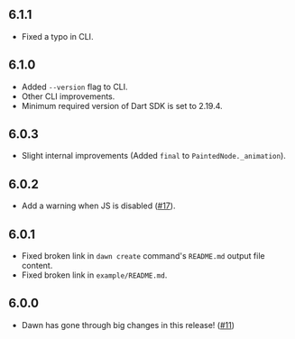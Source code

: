 ## 6.1.1

- Fixed a typo in CLI.

## 6.1.0

- Added `--version` flag to CLI.
- Other CLI improvements.
- Minimum required version of Dart SDK is set to 2.19.4.

## 6.0.3

- Slight internal improvements (Added `final` to `PaintedNode._animation`).

## 6.0.2

- Add a warning when JS is disabled ([#17](https://github.com/Hawmex/dawn/issues/17)).

## 6.0.1

- Fixed broken link in `dawn create` command's `README.md` output file content.
- Fixed broken link in `example/README.md`.

## 6.0.0

- Dawn has gone through big changes in this release! ([#11](https://github.com/Hawmex/dawn/issues/11))
